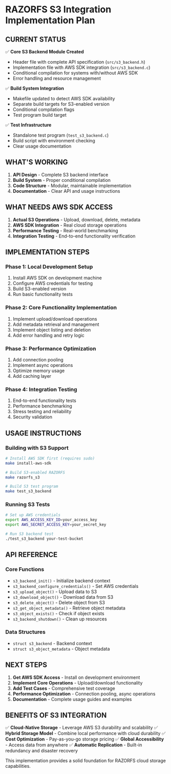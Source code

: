 # RAZORFS S3 Integration Implementation Plan

## CURRENT STATUS

✅ **Core S3 Backend Module Created**
- Header file with complete API specification (`src/s3_backend.h`)
- Implementation file with AWS SDK integration (`src/s3_backend.c`)
- Conditional compilation for systems with/without AWS SDK
- Error handling and resource management

✅ **Build System Integration**
- Makefile updated to detect AWS SDK availability
- Separate build targets for S3-enabled version
- Conditional compilation flags
- Test program build target

✅ **Test Infrastructure**
- Standalone test program (`test_s3_backend.c`)
- Build script with environment checking
- Clear usage documentation

## WHAT'S WORKING

1. **API Design** - Complete S3 backend interface
2. **Build System** - Proper conditional compilation
3. **Code Structure** - Modular, maintainable implementation
4. **Documentation** - Clear API and usage instructions

## WHAT NEEDS AWS SDK ACCESS

1. **Actual S3 Operations** - Upload, download, delete, metadata
2. **AWS SDK Integration** - Real cloud storage operations
3. **Performance Testing** - Real-world benchmarking
4. **Integration Testing** - End-to-end functionality verification

## IMPLEMENTATION STEPS

### Phase 1: Local Development Setup
1. Install AWS SDK on development machine
2. Configure AWS credentials for testing
3. Build S3-enabled version
4. Run basic functionality tests

### Phase 2: Core Functionality Implementation
1. Implement upload/download operations
2. Add metadata retrieval and management
3. Implement object listing and deletion
4. Add error handling and retry logic

### Phase 3: Performance Optimization
1. Add connection pooling
2. Implement async operations
3. Optimize memory usage
4. Add caching layer

### Phase 4: Integration Testing
1. End-to-end functionality tests
2. Performance benchmarking
3. Stress testing and reliability
4. Security validation

## USAGE INSTRUCTIONS

### Building with S3 Support
```bash
# Install AWS SDK first (requires sudo)
make install-aws-sdk

# Build S3-enabled RAZORFS
make razorfs_s3

# Build S3 test program
make test_s3_backend
```

### Running S3 Tests
```bash
# Set up AWS credentials
export AWS_ACCESS_KEY_ID=your_access_key
export AWS_SECRET_ACCESS_KEY=your_secret_key

# Run S3 backend test
./test_s3_backend your-test-bucket
```

## API REFERENCE

### Core Functions
- `s3_backend_init()` - Initialize backend context
- `s3_backend_configure_credentials()` - Set AWS credentials
- `s3_upload_object()` - Upload data to S3
- `s3_download_object()` - Download data from S3
- `s3_delete_object()` - Delete object from S3
- `s3_get_object_metadata()` - Retrieve object metadata
- `s3_object_exists()` - Check if object exists
- `s3_backend_shutdown()` - Clean up resources

### Data Structures
- `struct s3_backend` - Backend context
- `struct s3_object_metadata` - Object metadata

## NEXT STEPS

1. **Get AWS SDK Access** - Install on development environment
2. **Implement Core Operations** - Upload/download functionality
3. **Add Test Cases** - Comprehensive test coverage
4. **Performance Optimization** - Connection pooling, async operations
5. **Documentation** - Complete usage guides and examples

## BENEFITS OF S3 INTEGRATION

✅ **Cloud-Native Storage** - Leverage AWS S3 durability and scalability
✅ **Hybrid Storage Model** - Combine local performance with cloud durability
✅ **Cost Optimization** - Pay-as-you-go storage pricing
✅ **Global Accessibility** - Access data from anywhere
✅ **Automatic Replication** - Built-in redundancy and disaster recovery

This implementation provides a solid foundation for RAZORFS cloud storage capabilities.